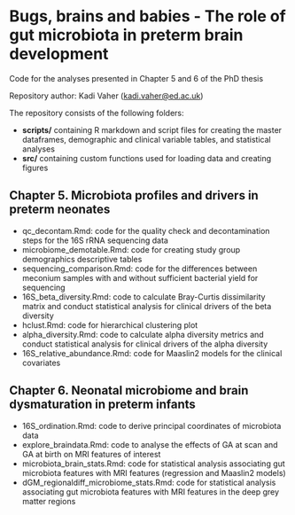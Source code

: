 # Bugs, brains and babies - The role of gut microbiota in preterm brain development

Code for the analyses presented in Chapter 5 and 6 of the PhD thesis

Repository author: Kadi Vaher (kadi.vaher@ed.ac.uk)

The repository consists of the following folders:
- **scripts/** containing R markdown and script files for creating the master dataframes, demographic and clinical variable tables, and statistical analyses 
- **src/** containing custom functions used for loading data and creating figures

## Chapter 5.	Microbiota profiles and drivers in preterm neonates
- qc_decontam.Rmd: code for the quality check and decontamination steps for the 16S rRNA sequencing data
- microbiome_demotable.Rmd: code for creating study group demographics descriptive tables
- sequencing_comparison.Rmd: code for the differences between meconium samples with and without sufficient bacterial yield for sequencing
- 16S_beta_diversity.Rmd: code to calculate Bray-Curtis dissimilarity matrix and conduct statistical analysis for clinical drivers of the beta diversity
- hclust.Rmd: code for hierarchical clustering plot
- alpha_diversity.Rmd: code to calculate alpha diversity metrics and conduct statistical analysis for clinical drivers of the alpha diversity
- 16S_relative_abundance.Rmd: code for Maaslin2 models for the clinical covariates

## Chapter 6.	Neonatal microbiome and brain dysmaturation in preterm infants
- 16S_ordination.Rmd: code to derive principal coordinates of microbiota data
- explore_braindata.Rmd: code to analyse the effects of GA at scan and GA at birth on MRI features of interest
- microbiota_brain_stats.Rmd: code for statistical analysis associating gut microbiota features with MRI features (regression and Maaslin2 models)
- dGM_regionaldiff_microbiome_stats.Rmd: code for statistical analysis associating gut microbiota features with MRI features in the deep grey matter regions
